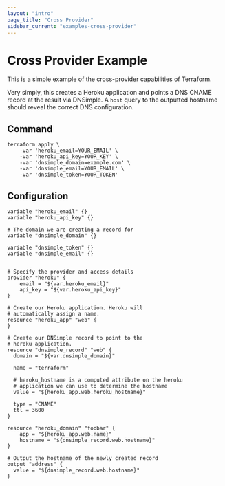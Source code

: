```yaml
---
layout: "intro"
page_title: "Cross Provider"
sidebar_current: "examples-cross-provider"
---
```


# Cross Provider Example

This is a simple example of the cross-provider capabilities of
Terraform.

Very simply, this creates a Heroku application and points a DNS
CNAME record at the result via DNSimple. A `host` query to the outputted
hostname should reveal the correct DNS configuration.

## Command

```
terraform apply \
    -var 'heroku_email=YOUR_EMAIL' \
    -var 'heroku_api_key=YOUR_KEY' \
    -var 'dnsimple_domain=example.com' \
    -var 'dnsimple_email=YOUR_EMAIL' \
    -var 'dnsimple_token=YOUR_TOKEN'
```

## Configuration

```
variable "heroku_email" {}
variable "heroku_api_key" {}

# The domain we are creating a record for
variable "dnsimple_domain" {}

variable "dnsimple_token" {}
variable "dnsimple_email" {}


# Specify the provider and access details
provider "heroku" {
    email = "${var.heroku_email}"
    api_key = "${var.heroku_api_key}"
}

# Create our Heroku application. Heroku will
# automatically assign a name.
resource "heroku_app" "web" {
}

# Create our DNSimple record to point to the
# heroku application.
resource "dnsimple_record" "web" {
  domain = "${var.dnsimple_domain}"

  name = "terraform"

  # heroku_hostname is a computed attribute on the heroku
  # application we can use to determine the hostname
  value = "${heroku_app.web.heroku_hostname}"

  type = "CNAME"
  ttl = 3600
}

resource "heroku_domain" "foobar" {
    app = "${heroku_app.web.name}"
    hostname = "${dnsimple_record.web.hostname}"
}

# Output the hostname of the newly created record
output "address" {
  value = "${dnsimple_record.web.hostname}"
}
```
